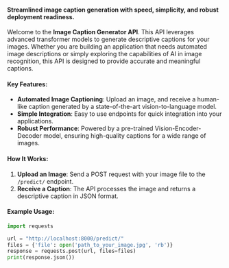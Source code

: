 #### Streamlined image caption generation with speed, simplicity, and robust deployment readiness.

Welcome to the **Image Caption Generator API**. This API leverages advanced transformer models to generate descriptive captions for your images. Whether you are building an application that needs automated image descriptions or simply exploring the capabilities of AI in image recognition, this API is designed to provide accurate and meaningful captions.

#### Key Features:

- **Automated Image Captioning**: Upload an image, and receive a human-like caption generated by a state-of-the-art vision-to-language model.
- **Simple Integration**: Easy to use endpoints for quick integration into your applications.
- **Robust Performance**: Powered by a pre-trained Vision-Encoder-Decoder model, ensuring high-quality captions for a wide range of images.

#### How It Works:

1. **Upload an Image**: Send a POST request with your image file to the `/predict/` endpoint.
2. **Receive a Caption**: The API processes the image and returns a descriptive caption in JSON format.

#### Example Usage:

```python
import requests

url = "http://localhost:8000/predict/"
files = {'file': open('path_to_your_image.jpg', 'rb')}
response = requests.post(url, files=files)
print(response.json())
```
